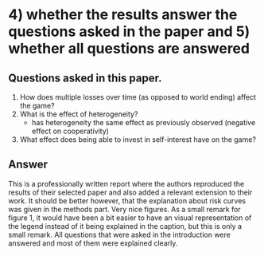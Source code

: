 # 4) whether the results answer the questions asked in the paper and 5) whether all questions are answered

## Questions asked in this paper.

1. How does multiple losses over time (as opposed to world ending) affect the game?
2. What is the effect of heterogeneity?
	- has heterogeneity the same effect as previously observed (negative effect on cooperativity)
3. What effect does being able to invest in self-interest have on the game?


## Answer

This is a professionally written report where the authors reproduced the results of their selected paper and also added a relevant extension to their work.
It should be better however,
that the explanation about risk curves was given in the methods part.
Very nice figures. 
As a small remark for figure 1,
it would have been a bit easier to have an visual representation of the legend instead of it being explained in the caption,
but this is only a small remark.
All questions that were asked in the introduction were answered and most of them were explained clearly.
